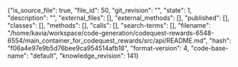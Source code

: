 {"is_source_file": true, "file_id": 50, "git_revision": "", "state": 1, "description": "", "external_files": [], "external_methods": [], "published": [], "classes": [], "methods": [], "calls": [], "search-terms": [], "filename": "/home/kavia/workspace/code-generation/codequest-rewards-6548-6554/main_container_for_codequest_rewards/src/api/README.md", "hash": "f06a4e97e9b5d76bee9ca954514afb18", "format-version": 4, "code-base-name": "default", "knowledge_revision": 141}